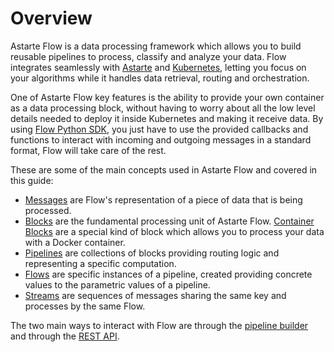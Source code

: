 # Overview

Astarte Flow is a data processing framework which allows you to build reusable pipelines to process,
classify and analyze your data. Flow integrates seamlessly with
[Astarte](https://docs.astarte-platform.org/latest) and [Kubernetes](https://kubernetes.io), letting
you focus on your algorithms while it handles data retrieval, routing and orchestration.

One of Astarte Flow key features is the ability to provide your own container as a data
processing block, without having to worry about all the low level details needed to deploy it inside
Kubernetes and making it receive data. By using [Flow Python
SDK](https://github.com/astarte-platform/astarte_flow_sdk_python), you just have to use the provided
callbacks and functions to interact with incoming and outgoing messages in a standard format, Flow
will take care of the rest.

These are some of the main concepts used in Astarte Flow and covered in this guide:

- [Messages](0002-flow-messages.html) are Flow's representation of a piece of data that is being
  processed.
- [Blocks](0003-blocks.html) are the fundamental processing unit of Astarte Flow.
  [Container Blocks](0111-container.html) are a special kind of block which allows you to process
  your data with a Docker container.
- [Pipelines](0004-pipelines.html) are collections of blocks providing routing logic and
  representing a specific computation.
- [Flows](0005-flows.html) are specific instances of a pipeline, created providing concrete values
  to the parametric values of a pipeline.
- [Streams](006-streams.html) are sequences of messages sharing the same key and processes by the
  same Flow.

The two main ways to interact with Flow are through the [pipeline builder]() and through the [REST
API](api/index.html).
